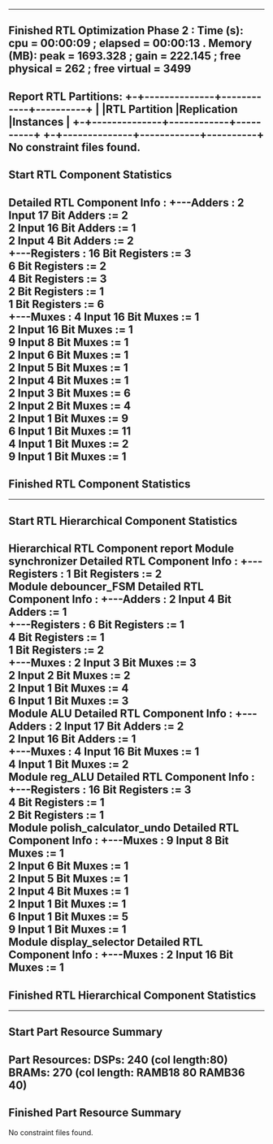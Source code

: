---------------------------------------------------------------------------------
Finished RTL Optimization Phase 2 : Time (s): cpu = 00:00:09 ; elapsed = 00:00:13 . Memory (MB): peak = 1693.328 ; gain = 222.145 ; free physical = 262 ; free virtual = 3499
---------------------------------------------------------------------------------

Report RTL Partitions: 
+-+--------------+------------+----------+
| |RTL Partition |Replication |Instances |
+-+--------------+------------+----------+
+-+--------------+------------+----------+
No constraint files found.
---------------------------------------------------------------------------------
Start RTL Component Statistics 
---------------------------------------------------------------------------------
Detailed RTL Component Info : 
+---Adders : 
	   2 Input     17 Bit       Adders := 2     
	   2 Input     16 Bit       Adders := 1     
	   2 Input      4 Bit       Adders := 2     
+---Registers : 
	               16 Bit    Registers := 3     
	                6 Bit    Registers := 2     
	                4 Bit    Registers := 3     
	                2 Bit    Registers := 1     
	                1 Bit    Registers := 6     
+---Muxes : 
	   4 Input     16 Bit        Muxes := 1     
	   2 Input     16 Bit        Muxes := 1     
	   9 Input      8 Bit        Muxes := 1     
	   2 Input      6 Bit        Muxes := 1     
	   2 Input      5 Bit        Muxes := 1     
	   2 Input      4 Bit        Muxes := 1     
	   2 Input      3 Bit        Muxes := 6     
	   2 Input      2 Bit        Muxes := 4     
	   2 Input      1 Bit        Muxes := 9     
	   6 Input      1 Bit        Muxes := 11    
	   4 Input      1 Bit        Muxes := 2     
	   9 Input      1 Bit        Muxes := 1     
---------------------------------------------------------------------------------
Finished RTL Component Statistics 
---------------------------------------------------------------------------------

---------------------------------------------------------------------------------
Start RTL Hierarchical Component Statistics 
---------------------------------------------------------------------------------
Hierarchical RTL Component report 
Module synchronizer 
Detailed RTL Component Info : 
+---Registers : 
	                1 Bit    Registers := 2     
Module debouncer_FSM 
Detailed RTL Component Info : 
+---Adders : 
	   2 Input      4 Bit       Adders := 1     
+---Registers : 
	                6 Bit    Registers := 1     
	                4 Bit    Registers := 1     
	                1 Bit    Registers := 2     
+---Muxes : 
	   2 Input      3 Bit        Muxes := 3     
	   2 Input      2 Bit        Muxes := 2     
	   2 Input      1 Bit        Muxes := 4     
	   6 Input      1 Bit        Muxes := 3     
Module ALU 
Detailed RTL Component Info : 
+---Adders : 
	   2 Input     17 Bit       Adders := 2     
	   2 Input     16 Bit       Adders := 1     
+---Muxes : 
	   4 Input     16 Bit        Muxes := 1     
	   4 Input      1 Bit        Muxes := 2     
Module reg_ALU 
Detailed RTL Component Info : 
+---Registers : 
	               16 Bit    Registers := 3     
	                4 Bit    Registers := 1     
	                2 Bit    Registers := 1     
Module polish_calculator_undo 
Detailed RTL Component Info : 
+---Muxes : 
	   9 Input      8 Bit        Muxes := 1     
	   2 Input      6 Bit        Muxes := 1     
	   2 Input      5 Bit        Muxes := 1     
	   2 Input      4 Bit        Muxes := 1     
	   2 Input      1 Bit        Muxes := 1     
	   6 Input      1 Bit        Muxes := 5     
	   9 Input      1 Bit        Muxes := 1     
Module display_selector 
Detailed RTL Component Info : 
+---Muxes : 
	   2 Input     16 Bit        Muxes := 1     
---------------------------------------------------------------------------------
Finished RTL Hierarchical Component Statistics
---------------------------------------------------------------------------------
---------------------------------------------------------------------------------
Start Part Resource Summary
---------------------------------------------------------------------------------
Part Resources:
DSPs: 240 (col length:80)
BRAMs: 270 (col length: RAMB18 80 RAMB36 40)
---------------------------------------------------------------------------------
Finished Part Resource Summary
---------------------------------------------------------------------------------
No constraint files found.
